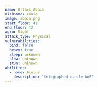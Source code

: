 ```yaml
---
name: Orthos Abaia
nickname: Abaia
image: abaia.png
start_floor: 41
end_floor: 42
agro: Sight
attack_type: Physical
vulnerabilities:
  bind: false
  heavy: true
  sleep: unknown
  slow: unknown
  stun: unknown
abilities:
  - name: Oculus
    description: "telegraphed circle AoE"
---
```

